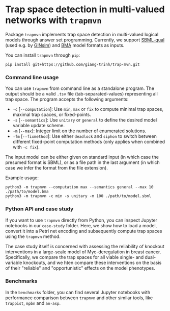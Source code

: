 # Trap space detection in multi-valued networks with `trapmvn`

Package `trapmvn` implements trap space detection in multi-valued 
logical models through answer set programming. Currently, we support 
[SBML-qual](https://sbml.org) (used e.g. by [GINsim](http://ginsim.org)) 
and [BMA](http://biomodelanalyzer.org) model formats as inputs.

You can install `trapmvn` through `pip`:

```
pip install git+https://github.com/giang-trinh/trap-mvn.git
```

### Command line usage

You can use `trapmvn` from command line as a standalone program. The
output should be a valid `.tsv` file (tab-separated-values) representing
all trap space. The program accepts the following arguments:

 - `-c` [`--computation`]: Use `min`, `max` or `fix` to compute minimal trap
 spaces, maximal trap spaces, or fixed-points.
 - `-s` [`--semantics`]: Use `unitary` or `general` to define the desired 
 model variable update scheme.
 - `-m` [`--max`]: Integer limit on the number of enumerated solutions.
 - `-fm` [`--fixmethod`]: Use either `deadlock` and `siphon` to switch between
 different fixed-point computation methods (only applies when combined 
 with `-c fix`).

The input model can be either given on standard input (in which case the presumed
format is SBML), or as a file path in the last argument (in which case we infer
the format from the file extension).

Example usage:

```
python3 -m trapmvn --computation max --semantics general --max 10 ./path/to/model.bma
python3 -m trapmvn -c min -s unitary -m 100 ./path/to/model.sbml
```

### Python API and case study

If you want to use `trapmvn` directly from Python, you can inspect Jupyter notebooks
in our `case-study` folder. Here, we show how to load a model, convert it into a
Petri net encoding and subsequently compute trap spaces using the `trapmvn` method.

The case study itself is concerned with assessing the reliability of knockout 
interventions in a large-scale model of Myc-deregulation in breast cancer. Specifically,
we compare the trap spaces for all viable single- and dual- variable knockouts,
and we hten compare these interventions on the basis of their "reliable" and "opportunistic"
effects on the model phenotypes.

### Benchmarks

In the `benchmarks` folder, you can find several Jupyter notebooks with performance 
comparison between `trapmvn` and other similar tools, like `trappist`, `mpbn` and `an-asp`.
